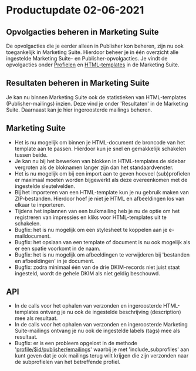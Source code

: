# Productupdate 02-06-2021

## Opvolgacties beheren in Marketing Suite
De opvolgacties die je eerder alleen in Publisher kon beheren, zijn nu ook toegankelijk in Marketing Suite. Hierdoor beheer je in één overzicht alle ingestelde Marketing Suite- en Publisher-opvolgacties. Je vindt de opvolgacties onder [Profielen](https://ms.copernica.com/#/profiles) en [HTML-templates](https://ms.copernica.com/#/design) in de Marketing Suite. 

## Resultaten beheren in Marketing Suite
Je kan nu binnen Marketing Suite ook de statistieken van HTML-templates (Publisher-mailings) inzien. Deze vind je onder 'Resultaten' in de Marketing Suite. Daarnaast kan je hier ingeroosterde mailings beheren.

## Marketing Suite
* Het is nu mogelijk om binnen je HTML-document de broncode van het template aan te passen. Hierdoor kun je snel en gemakkelijk schakelen tussen beide. 
* Je kan nu bij het bewerken van blokken in HTML-templates de sidebar vergroten als de bloknamen langer zijn dan het standaardvenster.
* Het is nu mogelijk om bij een import aan te geven hoeveel (sub)profielen er maximaal moeten worden bijgewerkt als deze overeenkomen met de ingestelde sleutelvelden.
* Bij het importeren van een HTML-template kun je nu gebruik maken van ZIP-bestanden. Hierdoor hoef je niet je HTML en afbeeldingen los van elkaar te importeren.
* Tijdens het inplannen van een bulkmailing heb je nu de optie om het registreren van impressies en kliks voor HTML-templates uit te schakelen.
* Bugfix: het is nu mogelijk om een stylesheet te koppelen aan je e-maildocument.
* Bugfix: het opslaan van een template of document is nu ook mogelijk als er een spatie voorkomt in de naam.
* Bugfix: het is nu mogelijk om afbeeldingen te verwijderen bij 'bestanden en afbeeldingen' in je document.
* Bugfix: zodra minimaal één van de drie DKIM-records niet juist staat ingesteld, wordt de gehele DKIM als niet geldig beschouwd. 

## API
* In de calls voor het ophalen van verzonden en ingeroosterde HTML-templates ontvang je nu ook de ingestelde beschrijving (description) mee als resultaat.
* In de calls voor het ophalen van verzonden en ingeroosterde Marketing Suite-mailings ontvang je nu ook de ingestelde labels (tags) mee als resultaat.
* Bugfix: er is een probleem opgelost in de methode '[profile/$id/publisher/emailings](https://www.copernica.com/nl/documentation/restv2/rest-get-profile-publisher-emailings)' waarbij je met 'include_subprofiles' aan kunt geven dat je ook mailings terug wilt krijgen die zijn verzonden naar de subprofielen van het betreffende profiel. 
